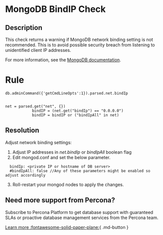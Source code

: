 # MongoDB BindIP Check

## Description
This check returns a warning if MongoDB network binding setting is not recommended.
This is to avoid possible security breach from listening to unidentified client IP addresses. 

For more information, see the [MongoDB documentation](https://docs.mongodb.com/manual/reference/configuration-options/#mongodb-setting-net.bindIp).

# Rule
``` MONGODB_GETCMDLINEOPTS
db.adminCommand({'getCmdLineOpts':1}).parsed.net.bindIp


net = parsed.get("net", {})
            bindIP = (net.get("bindIp") == "0.0.0.0")
            bindIP = bindIP or ("bindIpAll" in net)
```

## Resolution
Adjust network binding settings:

1. Adjust IP addresses in *net.bindIp* or *bindIpAll* boolean flag
2. Edit mongod.conf and set the below parameter.
```net:
  bindIp: <private IP or hostname of DB server>
  #bindIpAll: false //Any of these parameters might be enabled so adjust accordingly
  ```
3. Roll-restart your mongod nodes to apply the changes.

## Need more support from Percona?
Subscribe to Percona Platform to get database support with guaranteed SLAs or proactive database management services from the Percona team.

[Learn more :fontawesome-solid-paper-plane:](https://per.co.na/subscribe){ .md-button }
   
